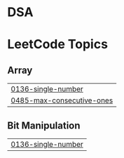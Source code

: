 # DSA
<!---LeetCode Topics Start-->
# LeetCode Topics
## Array
|  |
| ------- |
| [0136-single-number](https://github.com/saurrabhyadav/DSA/tree/master/0136-single-number) |
| [0485-max-consecutive-ones](https://github.com/saurrabhyadav/DSA/tree/master/0485-max-consecutive-ones) |
## Bit Manipulation
|  |
| ------- |
| [0136-single-number](https://github.com/saurrabhyadav/DSA/tree/master/0136-single-number) |
<!---LeetCode Topics End-->